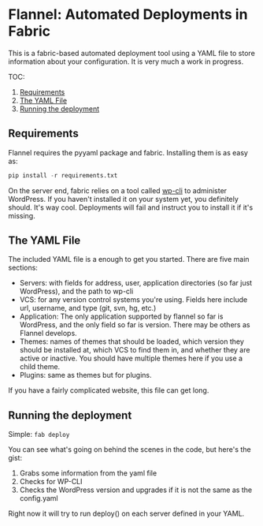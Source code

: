 # Flannel: Automated Deployments in Fabric

This is a fabric-based automated deployment tool using a YAML file to store information about your configuration. It is very much a work in progress.

TOC:

1. [Requirements](#requirements)
2. [The YAML File](#the-yaml-file)
3. [Running the deployment](#running-the-deployment)

Requirements
------------

Flannel requires the pyyaml package and fabric. Installing them is as easy as:

```python
pip install -r requirements.txt
```

On the server end, fabric relies on a tool called [wp-cli](https://github.com/wp-cli/wp-cli) to administer WordPress. If you haven't installed it on your system yet, you definitely should. It's way cool. Deployments will fail and instruct you to install it if it's missing.

The YAML File
-------------
The included YAML file is a enough to get you started. There are five main sections:

- Servers: with fields for address, user, application directories (so far just WordPress), and the path to wp-cli
- VCS: for any version control systems you're using. Fields here include url, username, and type (git, svn, hg, etc.)
- Application: The only application supported by flannel so far is WordPress, and the only field so far is version. There may be others as Flannel develops.
- Themes: names of themes that should be loaded, which version they should be installed at, which VCS to find them in, and whether they are active or inactive. You should have multiple themes here if you use a child theme.
- Plugins: same as themes but for plugins.

If you have a fairly complicated website, this file can get long.

Running the deployment
----------------------

Simple: `fab deploy`

You can see what's going on behind the scenes in the code, but here's the gist:

1. Grabs some information from the yaml file
2. Checks for WP-CLI
3. Checks the WordPress version and upgrades if it is not the same as the config.yaml

Right now it will try to run deploy() on each server defined in your YAML.
